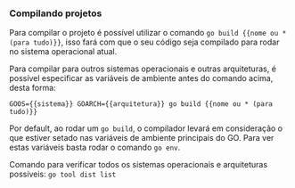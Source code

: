 ### Compilando projetos

Para compilar o projeto é possível utilizar o comando `go build {{nome ou * (para tudo)}}`, isso fará com que o seu
código seja compilado para rodar no sistema operacional atual.

Para compilar para outros sistemas operacionais e outras arquiteturas, é possível especificar as variáveis de ambiente
antes do comando acima, desta forma:

```shell
GOOS={{sistema}} GOARCH={{arquitetura}} go build {{nome ou * (para tudo)}}
```

Por default, ao rodar um `go build`, o compilador levará em consideração o que estiver setado nas variáveis de ambiente
principais do GO. Para ver estas variáveis basta rodar o comando `go env`.

Comando para verificar todos os sistemas operacionais e arquiteturas possíveis: `go tool dist list`